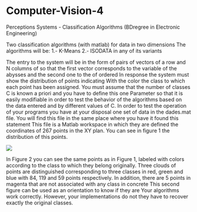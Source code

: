 # Computer-Vision-4
Perceptions Systems - Classification Algorithms (BDregree in Electronic Engineering)


Two classification algorithms (with matlab) for data in two
dimensions The algorithms will be:
1.- K-Means
2.- ISODATA in any of its variants

The entry to the system will be in the form of pairs of vectors of a row and N columns of
so that the first vector corresponds to the variable of the abysses and the second one to the
of ordered In response the system must show the distribution of points indicating
With the color the class to which each point has been assigned.
You must assume that the number of classes C is known a priori and you have to define this one
Parameter so that it is easily modifiable in order to test the behavior of the
algorithms based on the data entered and by different values ​​of C.
In order to test the operation of your programs you have at your disposal one
set of data in the dades.mat file. You will find this file in the same place where you have it
found this statement This file is a Matlab workspace in which they are defined
the coordinates of 267 points in the XY plan. You can see in figure 1 the distribution of this points.

![](https://github.com/manuelpinar/Computer-Vision-4-Classification-Algorithms-/blob/master/figure%201.png?raw=true)

In Figure 2 you can see the same points as in Figure 1, labeled with colors
according to the class to which they belong originally. Three clouds of points are distinguished
corresponding to three classes in red, green and blue with 84, 119 and 59 points
respectively. In addition, there are 5 points in magenta that are not associated with any
class in concrete This second figure can be used as an orientation to know if they are
Your algorithms work correctly. However, your implementations do not they have to recover exactly the original classes.
